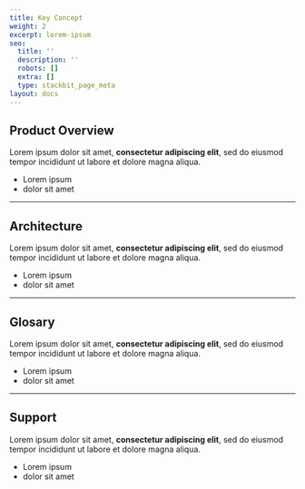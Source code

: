 ```yaml
---
title: Key Concept
weight: 2
excerpt: lorem-ipsum
seo:
  title: ''
  description: ''
  robots: []
  extra: []
  type: stackbit_page_meta
layout: docs
---
```

## Product Overview

Lorem ipsum dolor sit amet, **consectetur adipiscing elit**, sed do eiusmod tempor incididunt ut labore et dolore magna aliqua.

- Lorem ipsum
- dolor sit amet

---
## Architecture

Lorem ipsum dolor sit amet, **consectetur adipiscing elit**, sed do eiusmod tempor incididunt ut labore et dolore magna aliqua.

- Lorem ipsum
- dolor sit amet

---
## Glosary

Lorem ipsum dolor sit amet, **consectetur adipiscing elit**, sed do eiusmod tempor incididunt ut labore et dolore magna aliqua.

- Lorem ipsum
- dolor sit amet

---
## Support

Lorem ipsum dolor sit amet, **consectetur adipiscing elit**, sed do eiusmod tempor incididunt ut labore et dolore magna aliqua.

- Lorem ipsum
- dolor sit amet